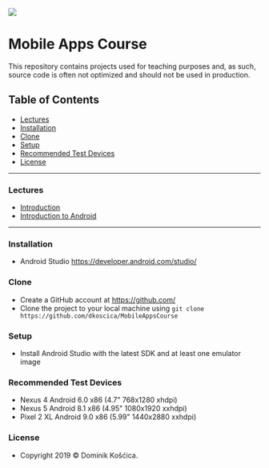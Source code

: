 ![](https://www.medicalcenter.virginia.edu/mobile-device-setup/colorsAndroidlogo.jpg/image)

# Mobile Apps Course
This repository contains projects used for teaching purposes and, as such, source code is often not optimized and should not be used in production.

## Table of Contents
- [Lectures](#Lectures)
- [Installation](#Installation)
- [Clone](#Clone)
- [Setup](#Setup)
- [Recommended Test Devices](#Recommended-Test-Devices)
- [License](#License)

---
### Lectures
- [Introduction](https://drive.google.com/file/d/1GGI3eorrtkV2T7eT3INalHwVrLvhI4CU/view)
- [Introduction to Android](https://drive.google.com/file/d/13ssc9zkdFF1GZD8FzkgJyqbhaKFutir6/view)
---
### Installation
* Android Studio https://developer.android.com/studio/

### Clone
* Create a GitHub account at https://github.com/
* Clone the project to your local machine using `git clone https://github.com/dkoscica/MobileAppsCourse`

### Setup
* Install Android Studio with the latest SDK and at least one emulator image

### Recommended Test Devices
* Nexus 4 Android 6.0 x86 (4.7" 768x1280 xhdpi)
* Nexus 5 Android 8.1 x86 (4.95" 1080x1920 xxhdpi)
* Pixel 2 XL Android 9.0 x86 (5.99" 1440x2880 xxhdpi)

### License
* Copyright 2019 © Dominik Košćica.
